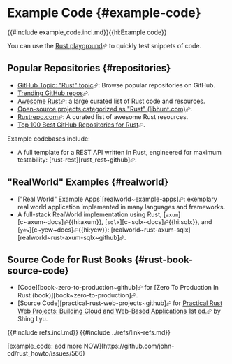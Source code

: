 # Example Code {#example-code}

{{#include example_code.incl.md}}{{hi:Example code}}

You can use the [Rust playground](https://play.rust-lang.org/?version=stable&mode=debug&edition=2024)⮳ to quickly test snippets of code.

## Popular Repositories {#repositories}

- [GitHub Topic: "Rust" topic](https://github.com/topics/rust)⮳: Browse popular repositories on GitHub.
- [Trending GitHub repos](https://github.com/trending/rust)⮳.
- [Awesome Rust](https://github.com/rust-unofficial/awesome-rust)⮳: a large curated list of Rust code and resources.
- [Open-source projects categorized as "Rust" (libhunt.com)](https://www.libhunt.com/topic/rust)⮳.
- [Rustrepo.com](https://rustrepo.com/)⮳: A curated list of awesome Rust resources.
- [Top 100 Best GitHub Repositories for Rust](https://bestofgit.codes/repositories/languages/rust)⮳.

Example codebases include:

- A full template for a REST API written in Rust, engineered for maximum testability: [rust-rest][rust_rest~github]⮳.

## "RealWorld" Examples {#realworld}

- ["Real World" Example Apps][realworld~example-apps]⮳: exemplary real world application implemented in many languages and frameworks.
- A full-stack RealWorld implementation using Rust, [`axum`][c~axum~docs]⮳{{hi:axum}}, [`sqlx`][c~sqlx~docs]⮳{{hi:sqlx}}, and [`yew`][c~yew~docs]⮳{{hi:yew}}: [realworld~rust-axum-sqlx][realworld~rust-axum-sqlx~github]⮳.

## Source Code for Rust Books {#rust-book-source-code}

- [Code][book~zero-to-production~github]⮳ for [Zero To Production In Rust (book)][book~zero-to-production]⮳.
- [Source Code][practical-rust-web-projects~github]⮳ for [Practical Rust Web Projects: Building Cloud and Web-Based Applications 1st ed.](https://www.amazon.com/Practical-Rust-Web-Projects-Applications/dp/1484265882)⮳ by Shing Lyu.

{{#include refs.incl.md}}
{{#include ../refs/link-refs.md}}

<div class="hidden">
[example_code: add more NOW](https://github.com/john-cd/rust_howto/issues/566)
</div>
